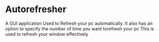 # Autorefresher
A  GUI application Used to Refresh your pc automatically.
It also has an option to specify the number of time you want torefresh your pc
This is used to refresh your window effectively
